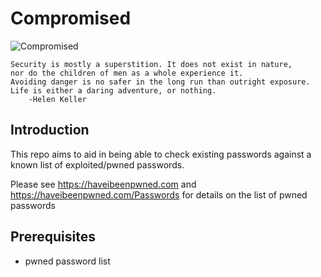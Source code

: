 # Compromised

![Compromised](https://github.com/arabenjamin/compromised/workflows/Compromised/badge.svg?branch=master)

```
Security is mostly a superstition. It does not exist in nature, 
nor do the children of men as a whole experience it. 
Avoiding danger is no safer in the long run than outright exposure. 
Life is either a daring adventure, or nothing.
    -Helen Keller
```


## Introduction
This repo aims to aid in being able to check existing passwords against a known list of exploited/pwned passwords. 

Please see https://haveibeenpwned.com and 
https://haveibeenpwned.com/Passwords for details on the list of pwned passwords

## Prerequisites 

* pwned password list







